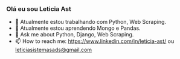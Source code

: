 ### Olá eu sou Leticia Ast



- 🔭 Atualmente estou trabalhando com Python, Web Scraping.
- 🌱 Atualmente estou aprendendo Mongo e Pandas. 
- 💬 Ask me about Python, Django, Web Scraping.
- 📫 How to reach me: https://www.linkedin.com/in/leticia-ast/ ou leticiasistemasads@gmail.com

